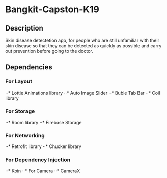 # Bangkit-Capston-K19


## Description
Skin disease detectetion app, for people who are still unfamiliar with their skin disease so that they can be detected as quickly as possible and carry out prevention before going to the doctor.

## Dependencies
### For Layout
⋅⋅* Lottie Animations library
⋅⋅* Auto Image Slider
⋅⋅* Buble Tab Bar
⋅⋅* Coil library
### For Storage
⋅⋅* Room library
⋅⋅* Firebase Storage
### For Networking
⋅⋅* Retrofit library
⋅⋅* Chucker library
### For Dependency Injection
⋅⋅* Koin
⋅⋅* For Camera
⋅⋅* CameraX



